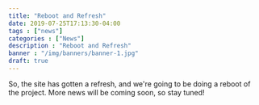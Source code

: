 ```yaml
---
title: "Reboot and Refresh"
date: 2019-07-25T17:13:30-04:00
tags : ["news"]
categories : ["News"]
description : "Reboot and Refresh"
banner : "/img/banners/banner-1.jpg"
draft: true
---
```


So, the site has gotten a refresh, and we're going to be doing a reboot of the project.  More news will be coming soon, so stay tuned!
